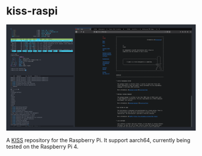 # kiss-raspi

![raspi4-screenshot](screenshot.png)

A [KISS](https://k1ss.org) repository for the Raspberry Pi. It support aarch64, currently being tested on the Raspberry Pi 4.
